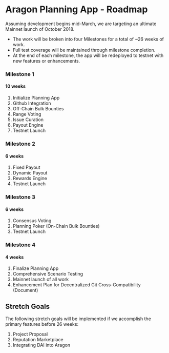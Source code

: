 
# Aragon Planning App - Roadmap
Assuming development begins mid-March, we are targeting an ultimate Mainnet launch of October 2018. 
* The work will be broken into four Milestones for a total of ~26 weeks of work. 
* Full test coverage will be maintained through milestone completion. 
* At the end of each milestone, the app will be redeployed to testnet with new features or enhancements.

### Milestone 1
#### 10 weeks

1. Initialize Planning App
2. Github Integration
3. Off-Chain Bulk Bounties
4. Range Voting
5. Issue Curation
6. Payout Engine
7. Testnet Launch


### Milestone 2
#### 6 weeks

1. Fixed Payout
2. Dynamic Payout
3. Rewards Engine
4. Testnet Launch


### Milestone 3
#### 6 weeks
1. Consensus Voting
2. Planning Poker (On-Chain Bulk Bounties)
3. Testnet Launch

### Milestone 4
#### 4 weeks

1. Finalize Planning App
2. Comprehensive Scenario Testing
3. Mainnet launch of all work
4. Enhancement Plan for Decentralized Git Cross-Compatibility (Document)

## Stretch Goals

The following stretch goals will be implemented if we accomplish the primary features before 26 weeks:

1. Project Proposal
2. Reputation Marketplace
3. Integrating DAI into Aragon
